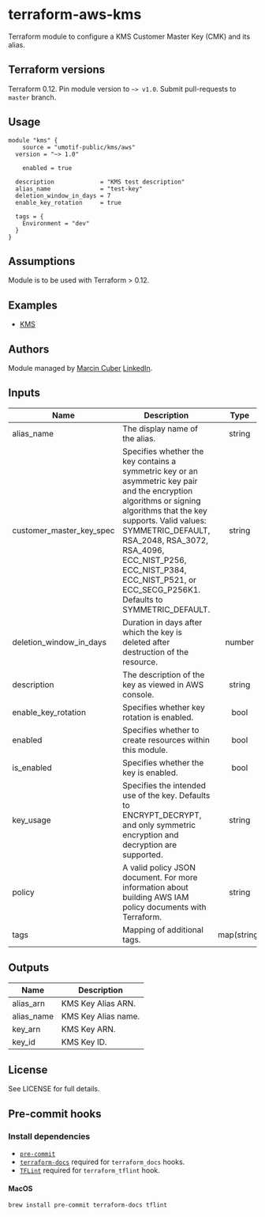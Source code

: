 # terraform-aws-kms

Terraform module to configure a KMS Customer Master Key (CMK) and its alias.

## Terraform versions

Terraform 0.12. Pin module version to `~> v1.0`. Submit pull-requests to `master` branch.

## Usage

```hcl
module "kms" {
	source = "umotif-public/kms/aws"
  version = "~> 1.0"

	enabled = true

  description             = "KMS test description"
  alias_name              = "test-key"
  deletion_window_in_days = 7
  enable_key_rotation     = true

  tags = {
    Environment = "dev"
  }
}
```

## Assumptions

Module is to be used with Terraform > 0.12.

## Examples

* [KMS](https://github.com/umotif-public/terraform-aws-kms/tree/master/examples/core)

## Authors

Module managed by [Marcin Cuber](https://github.com/marcincuber) [LinkedIn](https://www.linkedin.com/in/marcincuber/).

<!-- BEGINNING OF PRE-COMMIT-TERRAFORM DOCS HOOK -->
## Inputs

| Name | Description | Type | Default | Required |
|------|-------------|:----:|:-----:|:-----:|
| alias\_name | The display name of the alias. | string | n/a | yes |
| customer\_master\_key\_spec | Specifies whether the key contains a symmetric key or an asymmetric key pair and the encryption algorithms or signing algorithms that the key supports. Valid values: SYMMETRIC\_DEFAULT, RSA\_2048, RSA\_3072, RSA\_4096, ECC\_NIST\_P256, ECC\_NIST\_P384, ECC\_NIST\_P521, or ECC\_SECG\_P256K1. Defaults to SYMMETRIC\_DEFAULT. | string | `"SYMMETRIC_DEFAULT"` | no |
| deletion\_window\_in\_days | Duration in days after which the key is deleted after destruction of the resource. | number | `"10"` | no |
| description | The description of the key as viewed in AWS console. | string | `"Parameter Store KMS master key"` | no |
| enable\_key\_rotation | Specifies whether key rotation is enabled. | bool | `"true"` | no |
| enabled | Specifies whether to create resources within this module. | bool | `"true"` | no |
| is\_enabled | Specifies whether the key is enabled. | bool | `"true"` | no |
| key\_usage | Specifies the intended use of the key. Defaults to ENCRYPT\_DECRYPT, and only symmetric encryption and decryption are supported. | string | `"ENCRYPT_DECRYPT"` | no |
| policy | A valid policy JSON document. For more information about building AWS IAM policy documents with Terraform. | string | `""` | no |
| tags | Mapping of additional tags. | map(string) | `{}` | no |

## Outputs

| Name | Description |
|------|-------------|
| alias\_arn | KMS Key Alias ARN. |
| alias\_name | KMS Key Alias name. |
| key\_arn | KMS Key ARN. |
| key\_id | KMS Key ID. |

<!-- END OF PRE-COMMIT-TERRAFORM DOCS HOOK -->

## License

See LICENSE for full details.

## Pre-commit hooks

### Install dependencies

* [`pre-commit`](https://pre-commit.com/#install)
* [`terraform-docs`](https://github.com/segmentio/terraform-docs) required for `terraform_docs` hooks.
* [`TFLint`](https://github.com/terraform-linters/tflint) required for `terraform_tflint` hook.

#### MacOS

```bash
brew install pre-commit terraform-docs tflint
```
